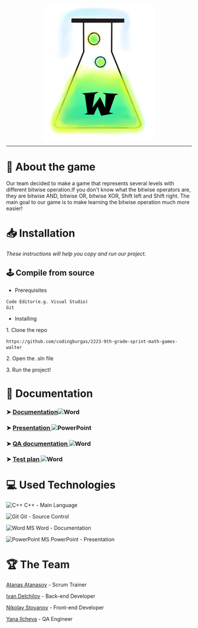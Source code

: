 <p align = "center">
  <img src="https://github.com/codingburgas/2223-9th-grade-sprint-math-games-walter/blob/master/Documenation/Logo/logo.png" width="300" text-align="center">
</p>

<hr>

# 📖 About the game 
<p>Our team decided to make a game that represents several levels with different bitwise operation.If you don't know what the bitwise operators are, they are bitwise AND, bitwise OR, bitwise XOR, Shift left and Shift right. The main goal to our game is to make learning the bitwise operation much more easier!</p>

# 📥 Installation
<p><i>These instructions will help you copy and run our project.</i></p>

## 🕹️ Compile from source
- <p>Prerequisites</p>
```
Code Editor(e.g. Visual Studio)
Git
```

- <p>Installing<p>
<p>1. Clone the repo</p>

```
https://github.com/codingburgas/2223-9th-grade-sprint-math-games-walter
```
<p>2. Open the .sln file</p>
<p>3. Run the project!</p>

<h1>📄 Documentation</h1>
<h3> ➤ <a href="https://github.com/codingburgas/2223-9th-grade-sprint-math-games-walter/blob/master/Documenation/documentation.docx">Documentation</a><img src="https://cdn.worldvectorlogo.com/logos/word-1.svg" alt="Word" width="30" height="20"/> </h3>
<h3> ➤ <a href="https://github.com/codingburgas/2223-9th-grade-sprint-math-games-walter/blob/master/Documenation/presentation.pptx">Presentation </a><img src="https://cdn.worldvectorlogo.com/logos/powerpoint-2.svg" alt="PowerPoint" width="30" height="20"/> </h3>
<h3> ➤ <a href="https://github.com/codingburgas/2223-9th-grade-sprint-math-games-walter/blob/master/Documenation/QA_Documentation.xlsx">QA documentation </a><img src="https://cdn.worldvectorlogo.com/logos/excel-4.svg" alt="Word" width="30" height="20"/></h3>
<h3> ➤ <a href ="https://github.com/codingburgas/2223-9th-grade-sprint-math-games-walter/blob/master/Documenation/Test_plan.docx">Test plan </a><img src="https://cdn.worldvectorlogo.com/logos/word-1.svg" alt="Word" width="30" height="20"/></h3>
<h1>💻 Used Technologies</h1>
  
<p><img src="https://seeklogo.com/images/C/c-logo-43CE78FF9C-seeklogo.com.png" alt="C++" width="20" height="20"> C++ - Main Language</p>
<p><img src="https://cdn.worldvectorlogo.com/logos/git-bash.svg" alt="Git" width="30" height="20"> Git - Source Control</big></p>
<p><img src="https://cdn.worldvectorlogo.com/logos/word-1.svg" alt="Word" width="30" height="20"> MS Word - Documentation</p>
<p><img src="https://cdn.worldvectorlogo.com/logos/powerpoint-2.svg" alt="PowerPoint" width="30" height="20"> MS PowerPoint - Presentation</p>
  

#  🏆 The Team
<p><a href="https://github.com/ADAtanasov21">Atanas Atanasov</a> - Scrum Trainer</p>
<p><a href="https://github.com/ISDelchilov21">Ivan Delchilov</a> - Back-end Developer</p>
<p><a href="https://github.com/NZStoyanov21">Nikolay Stoyanov</a> - Front-end Developer</p>
<p><a href="https://github.com/YZIlcheva21">Yana Ilcheva</a> - QA Engineer</p>
